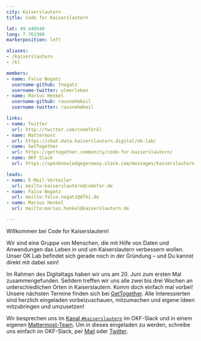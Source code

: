 ```yaml
---
city: Kaiserslautern
title: Code for Kaiserslautern

lat: 49.440540
long: 7.762300
markerposition: left

aliases:
- /kaiserslautern
- /kl

members:
- name: Falco Nogatz
  username-github: fnogatz
  username-twitter: ulmerleben
- name: Marius Henkel
  username-github: rausnehmkeil
  username-twitter: rausnehmkeil

links:
- name: Twitter
  url: http://twitter.com/codeforkl
- name: Mattermost
  url: https://chat.data.kaiserslautern.digital/ok-lab/
- name: GetTogether
  url: https://gettogether.community/code-for-kaiserslautern/
- name: OKF Slack
  url: https://openknowledgegermany.slack.com/messages/kaiserslautern

leads:
- name: E-Mail-Verteiler
  url: mailto:kaiserslautern@codefor.de
- name: Falco Nogatz
  url: mailto:falco.nogatz@dfki.de
- name: Marius Henkel
  url: mailto:marius.henkel@kaiserslautern.de

---
```


Willkommen bei Code for Kaiserslautern!

Wir sind eine Gruppe von Menschen, die mit Hilfe von Daten und Anwendungen das Leben in und um Kaiserslautern verbessern wollen. Unser OK Lab befindet sich gerade noch in der Gründung – und Du kannst direkt mit dabei sein!

Im Rahmen des Digitaltags haben wir uns am 20. Juni zum ersten Mal zusammengefunden. Seitdem treffen wir uns alle zwei bis drei Wochen an unterschiedlichen Orten in Kaiserslautern. Komm doch einfach mal vorbei! Unsere nächsten Termine finden sich bei [GetTogether](https://gettogether.community/code-for-kaiserslautern/). Alle Interessierten sind herzlich eingeladen vorbeizuschauen, mitzumachen und eigene Ideen mitzubringen und umzusetzen!

Wir besprechen uns im [Kanal `#kaiserslautern`](https://openknowledgegermany.slack.com/messages/kaiserslautern) im OKF-Slack und in einem eigenen [Mattermost-Team](https://chat.data.kaiserslautern.digital/ok-lab/). Um in dieses eingeladen zu werden, schreibe uns einfach im OKF-Slack, per [Mail](mailto:kaiserslautern@codefor.de) oder [Twitter](http://twitter.com/codeforkl).
